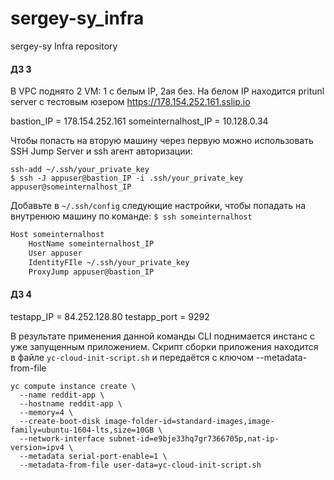# sergey-sy_infra
sergey-sy Infra repository

#### ДЗ 3
В VPC поднято 2 VM: 1 с белым IP, 2ая без.
На белом IP находится pritunl server c тестовым юзером https://178.154.252.161.sslip.io

bastion_IP = 178.154.252.161
someinternalhost_IP = 10.128.0.34

Чтобы попасть на вторую машину через первую можно использовать SSH Jump Server и ssh агент авторизации:
```
ssh-add ~/.ssh/your_private_key
$ ssh -J appuser@bastion_IP -i .ssh/your_private_key appuser@someinternalhost_IP
```

Добавьте в ```~/.ssh/config``` следующие настройки, чтобы попадать на внутренюю машину по команде:
```$ ssh someinternalhost```

```sh
Host someinternalhost
    HostName someinternalhost_IP
    User appuser
    IdentityFIle ~/.ssh/your_private_key
    ProxyJump appuser@bastion_IP
```

#### ДЗ 4
testapp_IP = 84.252.128.80
testapp_port = 9292

В результате применения данной команды CLI поднимается инстанс с уже запущенным приложением.
Скрипт сборки приложения находится в файле ```yc-cloud-init-script.sh``` и передаётся с ключом --metadata-from-file
```
yc compute instance create \
  --name reddit-app \
  --hostname reddit-app \
  --memory=4 \
  --create-boot-disk image-folder-id=standard-images,image-family=ubuntu-1604-lts,size=10GB \
  --network-interface subnet-id=e9bje33hq7gr7366705p,nat-ip-version=ipv4 \
  --metadata serial-port-enable=1 \
  --metadata-from-file user-data=yc-cloud-init-script.sh
```
